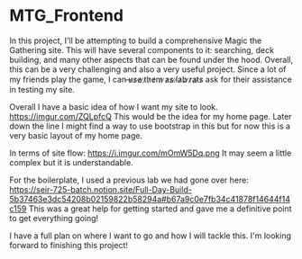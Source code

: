 # MTG_Frontend
In this project, I'll be attempting to build a comprehensive Magic the Gathering site. This will have several components to it: searching, deck building, and many other aspects that can be found under the hood. Overall, this can be a very challenging and also a very useful project. Since a lot of my friends play the game, I can ̶u̷s̷e̷ ̷t̷h̷e̷m̷ ̷a̷s̷ ̷l̷a̷b̷ ̷r̷a̷t̷s̷  ask for their assistance in testing my site.

Overall I have a basic idea of how I want my site to look. 
https://imgur.com/ZQLpfcQ
This would be the idea for my home page. Later down the line I might find a way to use bootstrap in this but for now this is a very basic layout of my home page.

In terms of site flow:
https://i.imgur.com/mOmW5Dq.png
It may seem a little complex but it is understandable. 

For the boilerplate, I used a previous lab we had gone over here:
https://seir-725-batch.notion.site/Full-Day-Build-5b37463e3dc54208b02159822b58294a#b67a9c0e7fb34c41878f14644f14c159
This was a great help for getting started and gave me a definitive point to get everything going!

I have a full plan on where I want to go and how I will tackle this. I'm looking forward to finishing this project!